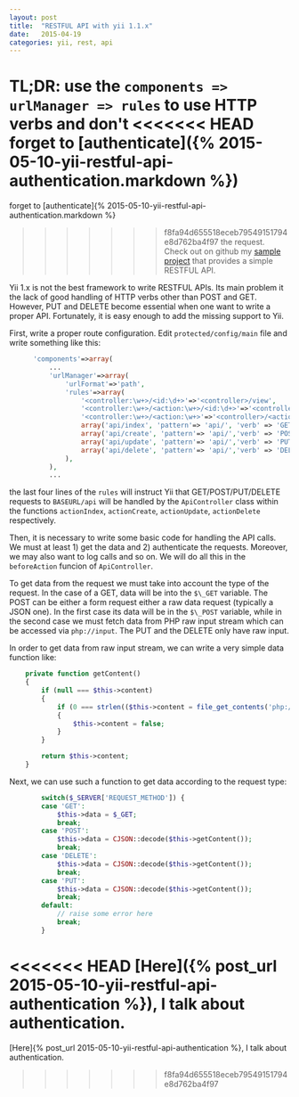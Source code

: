 ```yaml
---
layout: post
title:  "RESTFUL API with yii 1.1.x"
date:   2015-04-19
categories: yii, rest, api
---
```


TL;DR: use the `components => urlManager => rules` to use HTTP verbs and don't
<<<<<<< HEAD
forget to [authenticate]({% 2015-05-10-yii-restful-api-authentication.markdown %})
=======
forget to [authenticate]{% 2015-05-10-yii-restful-api-authentication.markdown %}
>>>>>>> f8fa94d655518eceb79549151794e8d762ba4f97
the request. Check out on github my [sample
project](https://github.com/davidevernizzi/yii_restful_api) that provides
a simple RESTFUL API.

Yii 1.x is not the best framework to write RESTFUL APIs. Its main problem it
the lack of good handling of HTTP verbs other than POST and GET. However, PUT
and DELETE become essential when one want to write a proper API. Fortunately,
it is easy enough to add the missing support to Yii.

First, write a proper route configuration. Edit `protected/config/main` file
and write something like this:

```php
      'components'=>array(
          ...
          'urlManager'=>array(
              'urlFormat'=>'path',
              'rules'=>array(
                  '<controller:\w+>/<id:\d+>'=>'<controller>/view',
                  '<controller:\w+>/<action:\w+>/<id:\d+>'=>'<controller>/<action>',
                  '<controller:\w+>/<action:\w+>'=>'<controller>/<action>',
                  array('api/index', 'pattern'=> 'api/', 'verb' => 'GET'),
                  array('api/create', 'pattern'=> 'api/','verb' => 'POST'),
                  array('api/update', 'pattern'=> 'api/','verb' => 'PUT'),
                  array('api/delete', 'pattern'=> 'api/','verb' => 'DELETE'),
              ),  
          ),  
          ...
```

the last four lines of the `rules` will instruct Yii that GET/POST/PUT/DELETE
requests to `BASEURL/api` will be handled by the `ApiController` class within
the functions `actionIndex`, `actionCreate`, `actionUpdate`, `actionDelete`
respectively.

Then, it is necessary to write some basic code for handling the API calls. We
must at least 1) get the data and 2) authenticate the requests. Moreover, we
may also want to log calls and so on. We will do all this in the `beforeAction`
funcion of `ApiController`.

To get data from the request we must take into account the type of the request.
In the case of a GET, data will be into the `$\_GET` variable. The POST can be
either a form request either a raw data request (typically a JSON one). In the
first case its data will be in the `$\_POST` variable, while in the second case
we must fetch data from PHP raw input stream which can be accessed via
`php://input`. The PUT and the DELETE only have raw input.

In order to get data from raw input stream, we can write a very simple data
function like:

```php
    private function getContent()
    {
        if (null === $this->content)
        {
            if (0 === strlen(($this->content = file_get_contents('php://input'))))
            {
                $this->content = false;
            }
        }

        return $this->content;
    }
```

Next, we can use such a function to get data according to the request type:

```php
        switch($_SERVER['REQUEST_METHOD']) {
        case 'GET':
            $this->data = $_GET;
            break;
        case 'POST':
            $this->data = CJSON::decode($this->getContent());
            break;
        case 'DELETE':
            $this->data = CJSON::decode($this->getContent());
            break;
        case 'PUT':
            $this->data = CJSON::decode($this->getContent());
            break;
        default:
            // raise some error here
            break;
        }
```

<<<<<<< HEAD
[Here]({% post_url 2015-05-10-yii-restful-api-authentication %}), I talk about authentication.
=======
[Here]{% post_url 2015-05-10-yii-restful-api-authentication %}, I talk about authentication.
>>>>>>> f8fa94d655518eceb79549151794e8d762ba4f97

